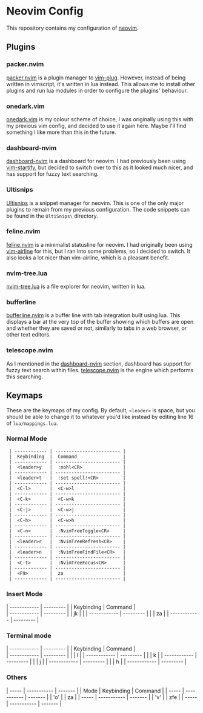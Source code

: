 # Neovim Config 

This repository contains my configuration of [neovim](https://github.com/neovim/neovim).

## Plugins 

### packer.nvim

[packer.nvim](https://github.com/wbthomason/packer.nvim) is a plugin manager to [vim-plug](https://github.com/junegunn/vim-plug). However, instead of being written in vimscript, it's written in lua instead. This allows me to install other plugins and run lua modules in order to configure the plugins' behaviour. 

### onedark.vim 

[onedark.vim](https://github.com/joshdick/onedark.vim) is my colour scheme of choice, I was originally using this with my previous vim config, and decided to use it again here. Maybe I'll find something I like more than this in the future. 

### <span id="dashboard-nvim"></span> dashboard-nvim

[dashboard-nvim](https://github.com/glepnir/dashboard-nvim) is a dashboard for neovim. I had previously been using [vim-startify](https://github.com/mhinz/vim-startify), but decided to switch over to this as it looked much nicer, and has support for fuzzy text searching.

### Ultisnips

[Ultisnips](https://github.com/SirVer/ultisnips) is a snippet manager for neovim. This is one of the only major plugins to remain from my previous configuration. The code snippets can be found in the `UltiSnips\` directory.

### feline.nvim 

[feline.nvim](https://github.com/famiu/feline.nvim) is a minimalist statusline for neovim. I had originally been using [vim-airline](https://github.com/vim-airline/vim-airline) for this, but I ran into some problems, so I decided to switch. It also looks a lot nicer than vim-airline, which is a pleasant benefit. 

### nvim-tree.lua 

[nvim-tree.lua](https://github.com/kyazdani42/nvim-tree.lua) is a file explorer for neovim, written in lua. 

### bufferline 

[bufferline.nvim](https://github.com/akinsho/bufferline.nvim) is a buffer line with tab integration built using lua. This displays a bar at the very top of the buffer showing which buffers are open and whether they are saved or not, similarly to tabs in a web browser, or other text editors.

### telescope.nvim

As I mentioned in the [dashboard-nvim](#dashboard-nvim) section, dashboard has support for fuzzy text search within files. [telescope.nvim](https://github.com/nvim-telescope/telescope.nvim) is the engine which performs this searching. 

## Keymaps

These are the keymaps of my config. By default, `<leader>` is space, but you should be able to change it to whatever you'd like instead by editing line 16 of `lua/mappings.lua`.

### Normal Mode 

     | ------------ | ------------------------ | 
     |  Keybinding  |  Command                 | 
     | ------------ | ------------------------ | 
     |  <leader>y   |  :nohl<CR>               |  
     | ------------ | ------------------------ | 
     |  <leader>t   |  :set spell!<CR>         |  
     | ------------ | ------------------------ | 
     |  <C-l>       |  <C-w>l                  |  
     | ------------ | ------------------------ | 
     |  <C-k>       |  <C-w>k                  |  
     | ------------ | ------------------------ | 
     |  <C-j>       |  <C-w>j                  |  
     | ------------ | ------------------------ | 
     |  <C-h>       |  <C-w>h                  |  
     | ------------ | ------------------------ | 
     |  <C-n>       |  :NvimTreeToggle<CR>     |  
     | ------------ | ------------------------ | 
     |  <leader>r   |  :NvimTreeRefresh<CR>    |  
     | ------------ | ------------------------ | 
     |  <leader>n   |  :NvimTreeFindFile<CR>   |  
     | ------------ | ------------------------ | 
     |  <C-t>       |  :NvimTreeFocus<CR>      |  
     | ------------ | ------------------------ | 
     |  <F9>        |  za                      |  
     | ------------ | ------------------------ | 

### Insert Mode 

 | ------------ | --------- | 
 |  Keybinding  |  Command  |  
 | ------------ | --------- | 
 |  jk          |  <ESC>    | 
 | ------------ | --------- | 
 |  <F9>        |  <C-O>za  | 
 | ------------ | --------- | 

### Terminal mode 

 | ------------ | --------- | 
 |  Keybinding  |  Command  |  
 | ------------ | --------- | 
 |  <C-l>       |  <C-w>l   | 
 | ------------ | --------- | 
 |  <C-k>       |  <C-w>k   | 
 | ------------ | --------- | 
 |  <C-j>       |  <C-w>j   | 
 | ------------ | --------- | 
 |  <C-h>       |  <C-w>h   | 
 | ------------ | --------- | 

### Others 

 | ----- | ----------- | ------- |
 | Mode  | Keybinding  | Command |
 | ----- | ----------- | ------- |
 | 'o'   | <F9>        | <C-C>za | 
 | ----- | ----------- | ------- |
 | 'v'   | <F9>        | zfe     |
 | ----- | ----------- | ------- |
